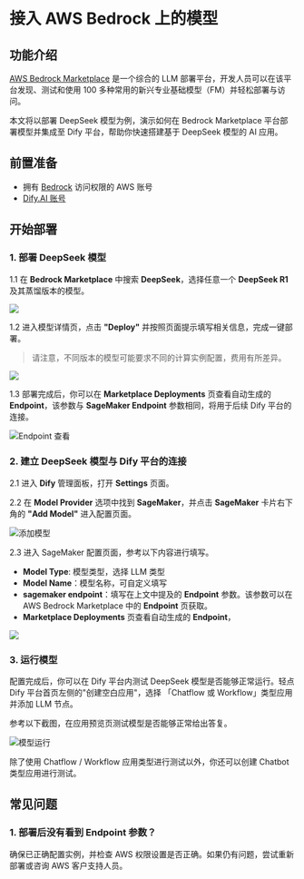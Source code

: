 # 接入 AWS Bedrock 上的模型

## 功能介绍

[AWS Bedrock Marketplace](https://aws.amazon.com/bedrock/marketplace/) 是一个综合的 LLM 部署平台，开发人员可以在该平台发现、测试和使用 100 多种常用的新兴专业基础模型（FM）并轻松部署与访问。

本文将以部署 DeepSeek 模型为例，演示如何在 Bedrock Marketplace 平台部署模型并集成至 Dify 平台，帮助你快速搭建基于 DeepSeek 模型的 AI 应用。

## 前置准备

* 拥有 [Bedrock](https://aws.amazon.com/bedrock/) 访问权限的 AWS 账号
* [Dify.AI 账号](https://cloud.dify.ai/)

## 开始部署

### 1. 部署 DeepSeek 模型

1.1 在 **Bedrock Marketplace** 中搜索 **DeepSeek**，选择任意一个 **DeepSeek R1** 及其蒸馏版本的模型。

![](https://assets-docs.dify.ai/2025/02/9c6e17fc0cf262b2005013bf122251d1.png)

1.2 进入模型详情页，点击 **"Deploy"** 并按照页面提示填写相关信息，完成一键部署。

> 请注意，不同版本的模型可能要求不同的计算实例配置，费用有所差异。

![](https://assets-docs.dify.ai/2025/02/613497e3473d9b6eaa7cb5611decee0c.png)

1.3 部署完成后，你可以在 **Marketplace Deployments** 页查看自动生成的 **Endpoint**，该参数与 **SageMaker Endpoint** 参数相同，将用于后续 Dify 平台的连接。

![Endpoint 查看](https://assets-docs.dify.ai/2025/02/82a1d6406662b83386b86ec511ab20be.png)

### 2. 建立 DeepSeek 模型与 Dify 平台的连接

2.1 进入 **Dify** 管理面板，打开 **Settings** 页面。

2.2 在 **Model Provider** 选项中找到 **SageMaker**，并点击 **SageMaker** 卡片右下角的 **"Add Model"** 进入配置页面。

![添加模型](https://assets-docs.dify.ai/2025/02/864fc8476c47b460b67f14152cbbf360.png)

2.3 进入 SageMaker 配置页面，参考以下内容进行填写。

- **Model Type**: 模型类型，选择 LLM 类型
- **Model Name**：模型名称，可自定义填写
- **sagemaker endpoint**：填写在上文中提及的 **Endpoint** 参数。该参数可以在 AWS Bedrock Marketplace 中的 **Endpoint** 页获取。
- **Marketplace Deployments** 页查看自动生成的 **Endpoint**，

![](https://assets-docs.dify.ai/2025/02/1feaa8d5054933f42da25a8f655b5a9e.png)

### 3. 运行模型

配置完成后，你可以在 Dify 平台内测试 DeepSeek 模型是否能够正常运行。轻点 Dify 平台首页左侧的"创建空白应用"，选择 「Chatflow 或 Workflow」类型应用并添加 LLM 节点。

参考以下截图，在应用预览页测试模型是否能够正常给出答复。

![模型运行](https://assets-docs.dify.ai/2025/02/e7fb06888101662ecb970401fdba63b5.png)

除了使用 Chatflow / Workflow 应用类型进行测试以外，你还可以创建 Chatbot 类型应用进行测试。

## 常见问题

### 1. **部署后没有看到 Endpoint 参数？**

确保已正确配置实例，并检查 AWS 权限设置是否正确。如果仍有问题，尝试重新部署或咨询 AWS 客户支持人员。
